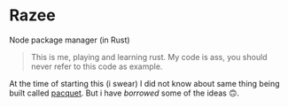 # Razee

Node package manager (in Rust)

> This is me, playing and learning rust. My code is ass, you should never refer to this code as example.

At the time of starting this (i swear) I did not know about same thing being built called [pacquet](https://github.com/anonrig/pacquet). But i have *borrowed* some of the ideas 🙃.
